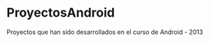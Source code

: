 ProyectosAndroid
================
Proyectos que han sido desarrollados en el curso de Android - 2013
